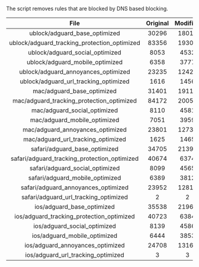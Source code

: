 The script removes rules that are blocked by DNS based blocking.


| File | Original | Modified |
|:----:|:-----:|:-----:|
| ublock/adguard_base_optimized | 30296 | 18010 |
| ublock/adguard_tracking_protection_optimized | 83356 | 19309 |
| ublock/adguard_social_optimized | 8053 | 4532 |
| ublock/adguard_mobile_optimized | 6358 | 3777 |
| ublock/adguard_annoyances_optimized | 23235 | 12421 |
| ublock/adguard_url_tracking_optimized | 1616 | 1456 |
| mac/adguard_base_optimized | 31401 | 19115 |
| mac/adguard_tracking_protection_optimized | 84172 | 20056 |
| mac/adguard_social_optimized | 8110 | 4581 |
| mac/adguard_mobile_optimized | 7051 | 3959 |
| mac/adguard_annoyances_optimized | 23801 | 12738 |
| mac/adguard_url_tracking_optimized | 1625 | 1465 |
| safari/adguard_base_optimized | 34705 | 21396 |
| safari/adguard_tracking_protection_optimized | 40674 | 6374 |
| safari/adguard_social_optimized | 8099 | 4565 |
| safari/adguard_mobile_optimized | 6389 | 3812 |
| safari/adguard_annoyances_optimized | 23952 | 12812 |
| safari/adguard_url_tracking_optimized | 2 | 2 |
| ios/adguard_base_optimized | 35538 | 21968 |
| ios/adguard_tracking_protection_optimized | 40723 | 6384 |
| ios/adguard_social_optimized | 8139 | 4586 |
| ios/adguard_mobile_optimized | 6444 | 3853 |
| ios/adguard_annoyances_optimized | 24708 | 13166 |
| ios/adguard_url_tracking_optimized | 3 | 3 |